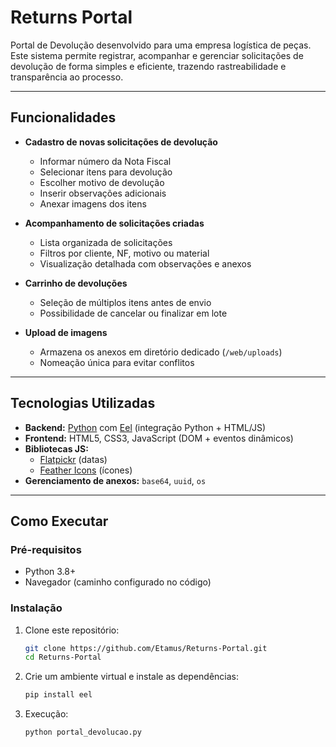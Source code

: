 # Returns Portal

Portal de Devolução desenvolvido para uma empresa logística de peças.  
Este sistema permite registrar, acompanhar e gerenciar solicitações de devolução de forma simples e eficiente, trazendo rastreabilidade e transparência ao processo.

---

## Funcionalidades

- **Cadastro de novas solicitações de devolução**
  - Informar número da Nota Fiscal
  - Selecionar itens para devolução
  - Escolher motivo de devolução
  - Inserir observações adicionais
  - Anexar imagens dos itens

- **Acompanhamento de solicitações criadas**
  - Lista organizada de solicitações
  - Filtros por cliente, NF, motivo ou material
  - Visualização detalhada com observações e anexos

- **Carrinho de devoluções**
  - Seleção de múltiplos itens antes de envio
  - Possibilidade de cancelar ou finalizar em lote

- **Upload de imagens**
  - Armazena os anexos em diretório dedicado (`/web/uploads`)
  - Nomeação única para evitar conflitos

---

## Tecnologias Utilizadas

- **Backend:** [Python](https://www.python.org/) com [Eel](https://github.com/python-eel/python-eel) (integração Python + HTML/JS)
- **Frontend:** HTML5, CSS3, JavaScript (DOM + eventos dinâmicos)
- **Bibliotecas JS:** 
  - [Flatpickr](https://flatpickr.js.org/) (datas)
  - [Feather Icons](https://feathericons.com/) (ícones)
- **Gerenciamento de anexos:** `base64`, `uuid`, `os`

---

## Como Executar

### Pré-requisitos
- Python 3.8+
- Navegador (caminho configurado no código)

### Instalação
1. Clone este repositório:
   ```bash
   git clone https://github.com/Etamus/Returns-Portal.git
   cd Returns-Portal
   ```

3.  Crie um ambiente virtual e instale as dependências:
    ```bash
    pip install eel
    ```

4.  Execução:
    ```bash
    python portal_devolucao.py
    ```